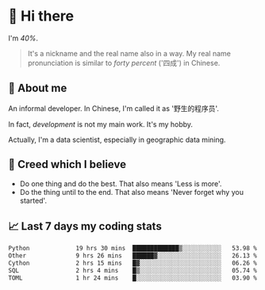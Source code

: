 # 👋 Hi there

I'm *40%*.

> It's a nickname and the real name also in a way.
> My real name pronunciation is similar to *forty percent* ('四成') in Chinese.

## :speech_balloon: About me

An informal developer. In Chinese, I'm called it as '野生的程序员'.

In fact, _development_ is not my main work. It's my hobby.

Actually, I'm a data scientist, especially in geographic data mining.

## :see_no_evil: Creed which I believe

- Do one thing and do the best. That also means 'Less is more'.
- Do the thing until to the end. That also means 'Never forget why you started'.

## :chart_with_upwards_trend: Last 7 days my coding stats

<!--START_SECTION:waka-->

```txt
Python             19 hrs 30 mins  █████████████▒░░░░░░░░░░░   53.98 %
Other              9 hrs 26 mins   ██████▓░░░░░░░░░░░░░░░░░░   26.13 %
Cython             2 hrs 15 mins   █▓░░░░░░░░░░░░░░░░░░░░░░░   06.26 %
SQL                2 hrs 4 mins    █▒░░░░░░░░░░░░░░░░░░░░░░░   05.74 %
TOML               1 hr 24 mins    █░░░░░░░░░░░░░░░░░░░░░░░░   03.90 %
```

<!--END_SECTION:waka-->
